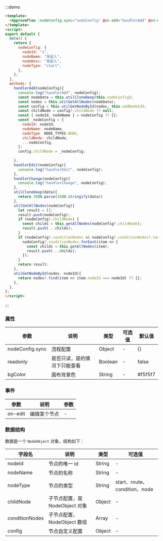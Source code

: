 :::demo

```html
<template>
  <ApproveFlow :nodeConfig.sync="nodeConfig" @on-add="handlerAdd" @on-edit="handlerEdit" @on-change="handlerChange"></ApproveFlow>
</template>
<script>
export default {
  data() {
    return {
      nodeConfig: {
        nodeId: "1",
        nodeName: "发起人",
        nodeDesc: "发起人",
        nodeType: "start",
      },
    };
  },
  methods: {
    handlerAdd(nodeConfig){
      console.log("handlerAdd", nodeConfig);
      const nodeData = this.utilCloneDeep(this.nodeConfig);
      const nodes = this.utilGetAllNodes(nodeData);
      const config = this.utilGetNodeById(nodes, this.addNodeId);
      const childNode = config?.childNode ?? null;
      const { nodeId, nodeName } = nodeConfig ?? {};
      const _nodeConfig = {
        nodeId: nodeId,
        nodeName: nodeName,
        nodeType: NODE_TYPES.NODE,
        childNode: childNode,
        ...nodeConfig,
      };
      config.childNode = _nodeConfig;
      
    },
    handlerEdit(nodeConfig){
      console.log("handlerEdit", nodeConfig);
    },
    handlerChange(nodeConfig){
      console.log("handlerChange", nodeConfig);
    },
    utilCloneDeep(data){
      return JSON.parse(JSON.stringify(data))
    },
    utilGetAllNodes(nodeConfig){
      let result = [];
      result.push(nodeConfig);
      if (nodeConfig?.childNode) {
        const childs = this.getAllNodes(nodeConfig?.childNode);
        result.push(...childs);
      }
      if (nodeConfig?.conditionNodes && nodeConfig?.conditionNodes?.length) {
        nodeConfig?.conditionNodes.forEach(item => {
          const childs = this.getAllNodes(item);
          result.push(...childs);
        });
      }
      return result;
    },
    utilGetNodeById(nodes, nodeId){
      return nodes?.find(item => item.nodeId === nodeId) ?? {};
    },
  },
};
</script>
```

:::

### 属性

| 参数            | 说明                         | 类型    | 可选值 | 默认值  |
| --------------- | ---------------------------- | ------- | ------ | ------- |
| nodeConfig.sync | 流程配置                     | Object  | -      | {}      |
| readonly        | 是否只读，是的情况下只能查看 | Boolean | -      | false   |
| bgColor         | 画布背景色                   | String  | -      | #f5f5f7 |

### 事件

| 参数           | 说明         | 参数 |
| -------------- | ------------ | ---- |
| on-edit | 编辑某个节点 | -    |

### 数据结构

数据是一个 `NodeObject` 对象，结构如下：

| 字段名         | 说明                           | 类型   | 可选值                        |
| -------------- | ------------------------------ | ------ | ----------------------------- |
| nodeId         | 节点的唯一 id                  | String | -                             |
| nodeName       | 节点的名称                     | String | -                             |
| nodeType       | 节点的类型                     | String | start、route、condition、node |
| childNode      | 子节点配置，是 NodeObject 对象 | Object | -                             |
| conditionNodes | 子节点配置，NodeObject 数组    | Array  | -                             |
| config         | 节点自定义配置                 | Object | -                             |

